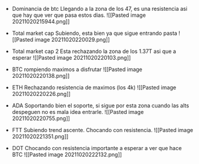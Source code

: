 * Dominancia de btc
Llegando a la zona de los 47, es una resistencia asi que hay que ver que pasa estos dias.
![[Pasted image 20211020215944.png]]

* Total market cap
Subiendo, esta bien ya que sigue entrando pasta
![[Pasted image 20211020220029.png]]

* Total market cap 2
Esta rechazando la zona de los 1.37T asi que a esperar
![[Pasted image 20211020220103.png]]

* BTC rompiendo maximos a disfrutar
![[Pasted image 20211020220138.png]]

* ETH 
Rechazando resistencia de maximos (los 4k)
![[Pasted image 20211020220226.png]]

* ADA
Soportando bien el soporte, si sigue por esta zona cuando las alts despeguen no es mala idea entrarle.
![[Pasted image 20211020220755.png]]

* FTT
Subiendo trend ascente.
Chocando con resistencia.
![[Pasted image 20211020221351.png]]

* DOT
Chocando con resistencia importante a esperar a ver que hace BTC
![[Pasted image 20211020222132.png]]

